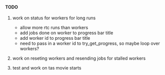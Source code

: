 #### TODO
1. work on status for workers for long runs
    - allow more rtc runs than workers
    - add jobs done on worker to progress bar title
    - add worker id to progress bar title
    - need to pass in a worker id to try_get_progress, so maybe loop over workers?

1. work on reseting workers and resending jobs for stalled workers
1. test and work on tas movie starts